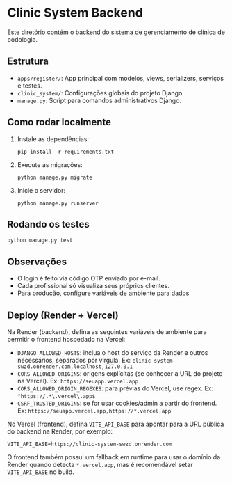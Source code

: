 # Clinic System Backend

Este diretório contém o backend do sistema de gerenciamento de clínica de podologia.

## Estrutura

- `apps/register/`: App principal com modelos, views, serializers, serviços e testes.
- `clinic_system/`: Configurações globais do projeto Django.
- `manage.py`: Script para comandos administrativos Django.

## Como rodar localmente

1. Instale as dependências:

   ```
   pip install -r requirements.txt
   ```

2. Execute as migrações:

   ```
   python manage.py migrate
   ```

3. Inicie o servidor:
   ```
   python manage.py runserver
   ```

## Rodando os testes

```
python manage.py test
```

## Observações

- O login é feito via código OTP enviado por e-mail.
- Cada profissional só visualiza seus próprios clientes.
- Para produção, configure variáveis de ambiente para dados

## Deploy (Render + Vercel)

Na Render (backend), defina as seguintes variáveis de ambiente para permitir o frontend hospedado na Vercel:

- `DJANGO_ALLOWED_HOSTS`: inclua o host do serviço da Render e outros necessários, separados por vírgula. Ex: `clinic-system-swzd.onrender.com,localhost,127.0.0.1`
- `CORS_ALLOWED_ORIGINS`: origens explícitas (se conhecer a URL do projeto na Vercel). Ex: `https://seuapp.vercel.app`
- `CORS_ALLOWED_ORIGIN_REGEXES`: para prévias do Vercel, use regex. Ex: `^https://.*\.vercel\.app$`
- `CSRF_TRUSTED_ORIGINS`: se for usar cookies/admin a partir do frontend. Ex: `https://seuapp.vercel.app,https://*.vercel.app`

No Vercel (frontend), defina `VITE_API_BASE` para apontar para a URL pública do backend na Render, por exemplo:

```
VITE_API_BASE=https://clinic-system-swzd.onrender.com
```

O frontend também possui um fallback em runtime para usar o domínio da Render quando detecta `*.vercel.app`, mas é recomendável setar `VITE_API_BASE` no build.
